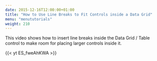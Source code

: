 ```yaml
---
date: 2015-12-16T12:00:00+01:00
title: "How to Use Line Breaks to Fit Controls inside a Data Grid"
menu: "menututorials"
weight: 210
---
```


This video shows how to insert line breaks inside the Data Grid / Table control to make room for placing larger controls inside it.

{{< yt ES_fweAhKWA >}}